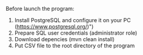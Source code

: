 Before launch the program:
1. Install PostgreSQL and configure it on your PC (https://www.postgresql.org/)")
2. Prepare SQL user credentials (administrator role)
3. Download depencies (mvn clean install)
4. Put CSV file to the root directory of the program

